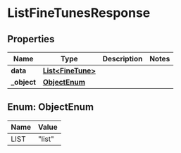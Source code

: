 

# ListFineTunesResponse


## Properties

| Name | Type | Description | Notes |
|------------ | ------------- | ------------- | -------------|
|**data** | [**List&lt;FineTune&gt;**](FineTune.md) |  |  |
|**_object** | [**ObjectEnum**](#ObjectEnum) |  |  |



## Enum: ObjectEnum

| Name | Value |
|---- | -----|
| LIST | &quot;list&quot; |



